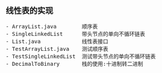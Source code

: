 <h2>线性表的实现</h2>
<pre>
- ArrayList.java        顺序表
- SingleLinkedList      带头节点的单向不循环链表
- List.java             线性表接口
- TestArrayList.java    测试顺序表
- TestSingleLinkedList  测试带头节点的单向不循环链表
- DecimalToBinary       栈的使用:十进制转二进制
</pre>